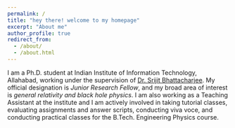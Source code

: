 ```yaml
---
permalink: /
title: "hey there! welcome to my homepage"
excerpt: "About me"
author_profile: true
redirect_from: 
  - /about/
  - /about.html
---
```


I am a Ph.D. student at Indian Institute of Information Technology, Allahabad, working under the supervision of [Dr. Srijit Bhattacharjee](http://profile.iiita.ac.in/srijit/). My official designation is *Junior Research Fellow*, and my broad area of interest is *general relativity and black hole physics*. I am also working as a Teaching Assistant at the institute and I am actively involved in taking tutorial classes, evaluating assignments and answer scripts, conducting viva voce, and conducting practical classes for the B.Tech. Engineering Physics course.





